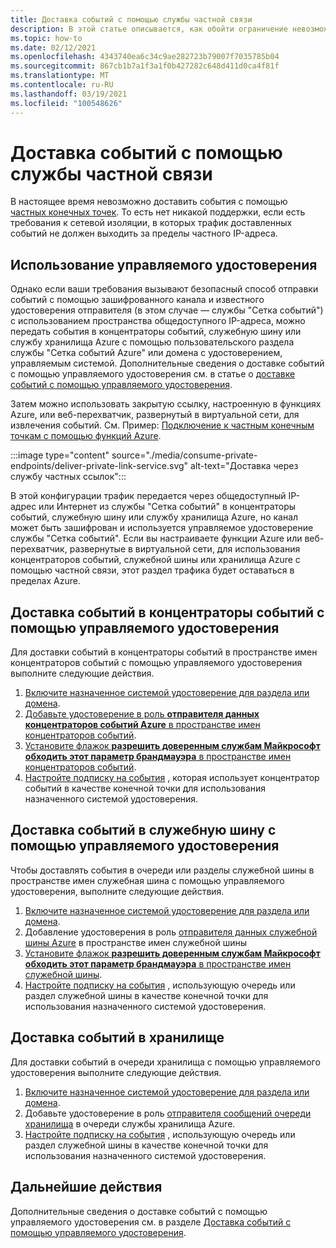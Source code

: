 ```yaml
---
title: Доставка событий с помощью службы частной связи
description: В этой статье описывается, как обойти ограничение невозможности доставки событий с помощью службы Private Link.
ms.topic: how-to
ms.date: 02/12/2021
ms.openlocfilehash: 4343740ea6c34c9ae282723b79007f7035785b04
ms.sourcegitcommit: 867cb1b7a1f3a1f0b427282c648d411d0ca4f81f
ms.translationtype: MT
ms.contentlocale: ru-RU
ms.lasthandoff: 03/19/2021
ms.locfileid: "100548626"
---
```

# <a name="deliver-events-using-private-link-service"></a>Доставка событий с помощью службы частной связи
В настоящее время невозможно доставить события с помощью [частных конечных точек](../private-link/private-endpoint-overview.md). То есть нет никакой поддержки, если есть требования к сетевой изоляции, в которых трафик доставленных событий не должен выходить за пределы частного IP-адреса. 

## <a name="use-managed-identity"></a>Использование управляемого удостоверения
Однако если ваши требования вызывают безопасный способ отправки событий с помощью зашифрованного канала и известного удостоверения отправителя (в этом случае — службы "Сетка событий") с использованием пространства общедоступного IP-адреса, можно передать события в концентраторы событий, служебную шину или службу хранилища Azure с помощью пользовательского раздела службы "Сетка событий Azure" или домена с удостоверением, управляемым системой. Дополнительные сведения о доставке событий с помощью управляемого удостоверения см. в статье о [доставке событий с помощью управляемого удостоверения](managed-service-identity.md). 

Затем можно использовать закрытую ссылку, настроенную в функциях Azure, или веб-перехватчик, развернутый в виртуальной сети, для извлечения событий. См. Пример: [Подключение к частным конечным точкам с помощью функций Azure](/samples/azure-samples/azure-functions-private-endpoints/connect-to-private-endpoints-with-azure-functions/).


:::image type="content" source="./media/consume-private-endpoints/deliver-private-link-service.svg" alt-text="Доставка через службу частных ссылок":::


В этой конфигурации трафик передается через общедоступный IP-адрес или Интернет из службы "Сетка событий" в концентраторы событий, служебную шину или службу хранилища Azure, но канал может быть зашифрован и используется управляемое удостоверение службы "Сетка событий". Если вы настраиваете функции Azure или веб-перехватчик, развернутые в виртуальной сети, для использования концентраторов событий, служебной шины или хранилища Azure с помощью частной связи, этот раздел трафика будет оставаться в пределах Azure.

## <a name="deliver-events-to-event-hubs-using-managed-identity"></a>Доставка событий в концентраторы событий с помощью управляемого удостоверения
Для доставки событий в концентраторы событий в пространстве имен концентраторов событий с помощью управляемого удостоверения выполните следующие действия.

1. [Включите назначенное системой удостоверение для раздела или домена](managed-service-identity.md#create-a-custom-topic-or-domain-with-an-identity). 
1. [Добавьте удостоверение в роль **отправителя данных концентраторов событий Azure** в пространстве имен концентраторов событий](../event-hubs/authenticate-managed-identity.md#to-assign-azure-roles-using-the-azure-portal).
1. [Установите флажок **разрешить доверенным службам Майкрософт обходить этот параметр брандмауэра** в пространстве имен концентраторов событий](../event-hubs/event-hubs-service-endpoints.md#trusted-microsoft-services). 
1. [Настройте подписку на события](managed-service-identity.md#create-event-subscriptions-that-use-an-identity) , которая использует концентратор событий в качестве конечной точки для использования назначенного системой удостоверения.

## <a name="deliver-events-to-service-bus-using-managed-identity"></a>Доставка событий в служебную шину с помощью управляемого удостоверения
Чтобы доставлять события в очереди или разделы служебной шины в пространстве имен служебная шина с помощью управляемого удостоверения, выполните следующие действия.

1. [Включите назначенное системой удостоверение для раздела или домена](managed-service-identity.md#create-a-custom-topic-or-domain-with-an-identity). 
1. Добавление удостоверения в роль [отправителя данных служебной шины Azure](/service-bus-messaging/service-bus-managed-service-identity.md#azure-built-in-roles-for-azure-service-bus) в пространстве имен служебной шины
1. [Установите флажок **разрешить доверенным службам Майкрософт обходить этот параметр брандмауэра** в пространстве имен служебной шины](../service-bus-messaging/service-bus-service-endpoints.md#trusted-microsoft-services). 
1. [Настройте подписку на события](managed-service-identity.md#create-event-subscriptions-that-use-an-identity) , использующую очередь или раздел служебной шины в качестве конечной точки для использования назначенного системой удостоверения.

## <a name="deliver-events-to-storage"></a>Доставка событий в хранилище 
Для доставки событий в очереди хранилища с помощью управляемого удостоверения выполните следующие действия.

1. [Включите назначенное системой удостоверение для раздела или домена](managed-service-identity.md#create-a-custom-topic-or-domain-with-an-identity).
1. Добавьте удостоверение в роль [отправителя сообщений очереди хранилища](../storage/common/storage-auth-aad-rbac-portal.md) в очереди службы хранилища Azure.
1. [Настройте подписку на события](managed-service-identity.md#create-event-subscriptions-that-use-an-identity) , использующую очередь или раздел служебной шины в качестве конечной точки для использования назначенного системой удостоверения.


## <a name="next-steps"></a>Дальнейшие действия
Дополнительные сведения о доставке событий с помощью управляемого удостоверения см. в разделе [Доставка событий с помощью управляемого удостоверения](managed-service-identity.md). 
